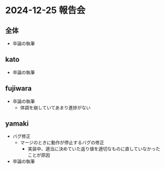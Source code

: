 # 2024-12-25 報告会

## 全体

- 卒論の執筆

## kato

- 卒論の執筆

## fujiwara

- 卒論の執筆
  - 体調を崩していてあまり進捗がない

## yamaki

- バグ修正
  - マージのときに動作が停止するバグの修正
    - 実装中、適当に決めていた返り値を適切なものに直していなかったことが原因
- 卒論の執筆
